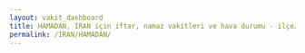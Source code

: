 ```yaml
---
layout: vakit_dashboard
title: HAMADAN, IRAN için iftar, namaz vakitleri ve hava durumu - ilçe/eyalet seç
permalink: /IRAN/HAMADAN/
---
```


<script type="text/javascript">
  var GLOBAL_COUNTRY = 'IRAN';
  var GLOBAL_CITY = 'HAMADAN';
  var GLOBAL_STATE = '';
  var lat = 72;
  var lon = 21;
</script>
